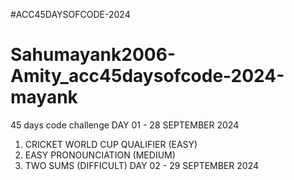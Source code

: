 #ACC45DAYSOFCODE-2024
# Sahumayank2006-Amity_acc45daysofcode-2024-mayank
45 days code challenge 
DAY 01 - 28 SEPTEMBER 2024
1. CRICKET WORLD CUP QUALIFIER (EASY)
2. EASY PRONOUNCIATION (MEDIUM)
3. TWO SUMS (DIFFICULT)
DAY 02 - 29 SEPTEMBER 2024
